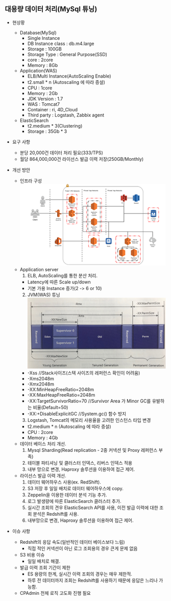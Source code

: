 대용량 데이터 처리(MySql 튜닝)
---

* 현상황
  - Database(MySql)
    - Single Instance
    - DB Instance class : db.m4.large
    - Storage : 100GB
    - Storage Type : General Purpose(SSD)
    - core : 2core
    - Memory : 8Gb
  - Application(WAS)
    - ELB/Multi Instance(AutoScaling Enable)
    - t2.small * n (Autoscaling 에 따라 증설)
    - CPU : 1core
    - Memory : 2Gb
    - JDK Version : 1.7
    - WAS : Tomcat7
    - Container : ri, 4D_Cloud
    - Third party : Logstash, Zabbix agent
  - ElasticSearch
    - t2.medium * 3(Clustering)
    - Storage : 35Gb * 3

* 요구 사항
  - 분당 20,000건 데이터 처리 필요(333/TPS)
  - 월당 864,000,000건 라이선스 발급 이력 저장(250GB/Monthly)

* 개선 방안
  - 인프라 구성
  ![Alt text](https://github.com/mateon01/server_info/blob/master/img/infra.png?raw=true)
  - Application server
    1. ELB, AutoScaling를 통한 분산 처리.
      - Latency에 따른 Scale up/down
      - 기본 가용 Instance 증가(2 -> 6 or 10)
    2. JVM(WAS) 튜닝
      ![Alt text](https://github.com/mateon01/server_info/blob/master/img/jvm.jpg?raw=true)
      - -Xss<Sizs> //Stack사이즈(스텍 사이즈의 레퍼런스 확인이 어려움)
      - -Xms2048m
      - -Xmx2048m
      - -XX:MinHeapFreeRatio=2048m
      - -XX:MaxHeapFreeRatio=2048m
      - -XX:TargetSurvivorRatio=70 //Survivor Area 가 Minor GC를 유발하는 비율(Default=50)
      - -XX:+DisableExplicitGC //System.gc() 함수 방지
    3. Logstash, Tomcat의 메모리 사용율을 고려한 인스턴스 타입 변경
      - t2.medium * n (Autoscaling 에 따라 증설)
      - CPU : 2core
      - Memory : 4Gb
  - 데이터 베이스 처리 개선.
    1. Mysql Sharding(Read replication - 2중 커넥션 및 Proxy 레퍼런스 부족)
    2. 테이블 파티셔닝 및 클러스터 인덱스, 리버스 인덱스 적용
    3. 내부 망으로 변경, Haproxy 솔루션을 이용하여 접근 제어.
  - 라이선스 발급 이력 개선.
    1. 데이터 웨어하우스 사용(ex. RedShift).
    2. S3 저장 후 일일 배치로 데이터 웨어하우스에 copy.
    3. Zeppelin을 이용한 데이터 분석 기능 추가.
    4. 로그 발생량에 따른 ElasticSearch 클러스터 추가.
    5. 실시간 조회의 견우 ElasticSearch API를 사용, 이전 발급 이력에 대한 조회 분석은 Redshift를 사용.
    6. 내부망으로 변경, Haproxy 솔루션을 이용하여 접근 제어.

* 이슈 사항
  - Redshift의 응답 속도(일반적인 데이터 베이스보다 느림)
    - 직접 적인 커넥션이 아닌 로그 조회용의 경우 큰게 문제 없음
  - S3 비용 이슈
    - 일일 배치로 해결.
  - 발급 이력 조회 기간이 제한
    - ES 용량의 한계, 실시간 이력 조회의 경우는 매우 제한적.
    - 하루 전 데이터까지 조회는 Redshift를 사용하기 때문에 응답은 느리나 가능함.
  - CPAdmin 전체 로직 고도화 진행 필요
